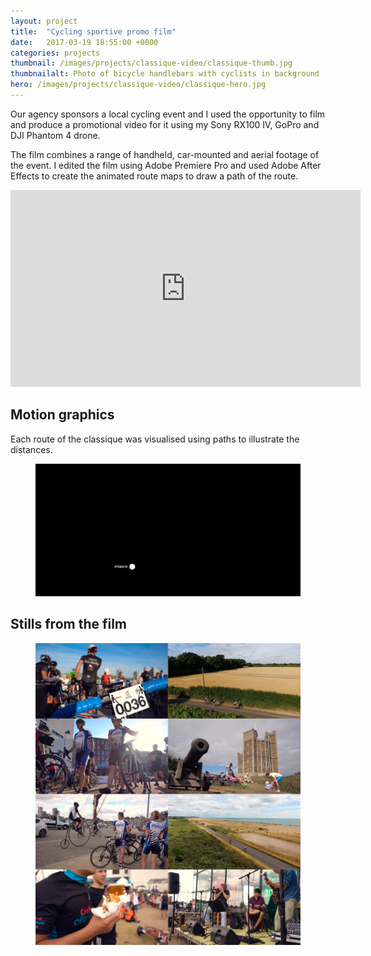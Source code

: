 ```yaml
---
layout: project
title:  "Cycling sportive promo film"
date:   2017-03-19 18:55:00 +0000
categories: projects
thumbnail: /images/projects/classique-video/classique-thumb.jpg
thumbnailalt: Photo of bicycle handlebars with cyclists in background
hero: /images/projects/classique-video/classique-hero.jpg
---
```


Our agency sponsors a local cycling event and I used the opportunity to film and produce a promotional video for it using my Sony RX100 IV, GoPro and DJI Phantom 4 drone.

The film combines a range of handheld, car-mounted and aerial footage of the event. I edited the film using Adobe Premiere Pro and used Adobe After Effects to create the animated route maps to draw a path of the route.

<div class="project-video-container"><div class="project-video"><iframe width="560" height="315" src="https://www.youtube.com/embed/vb38mEfiDeU?rel=0&amp;showinfo=0" frameborder="0" allowfullscreen></iframe></div></div>

## Motion graphics
Each route of the classique was visualised using paths to illustrate the distances.

<figure><img src="/images/projects/classique-video/classique-route.gif" alt="Motion visualisation of the route" class="fixed"/></figure>

## Stills from the film

<figure><img src="/images/projects/classique-video/classique-stills.jpg" alt="Stills from the video" class="fixed"/></figure>